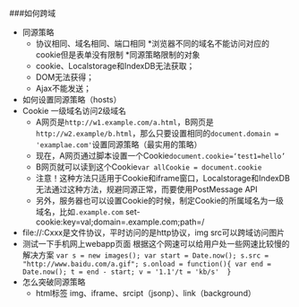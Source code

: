 ###如何跨域
* 同源策略
    * 协议相同、域名相同、端口相同
*浏览器不同的域名不能访问对应的cookie但是表单没有限制
*同源策略限制的对象
    * cookie、Localstorage和IndexDB无法获取；
    * DOM无法获得；
    * Ajax不能发送；
* 如何设置同源策略（hosts）
* Cookie 一级域名访问2级域名
    * A网页是`http://w1.example.com/a.html`，B网页是`http://w2.example/b.html`，那么只要设置相同的`document.domain = 'examplae.com'`设置同源策略（最实用的策略）
    * 现在，A网页通过脚本设置一个Cookie`document.cookie=‘test1=hello’`
    * B网页就可以读到这个Cookie`var allCookie = document.cookie`
    * 注意！这种方法只适用于Cookie和iframe窗口，Localstorage和IndexDB无法通过这种方法，规避同源正常，而要使用PostMessage API
    * 另外，服务器也可以设置Cookie的时候，制定Cookie的所属域名为一级域名，比如`.example.com`
    set-cookie:key=val;domain=.example.com;path=/
* file://:Cxxx是文件协议，平时访问的是http协议，img src可以跨域访问图片
* 测试一下手机网上webapp页面 根据这个网速可以给用户处一些网速比较慢的解决方案
``var s = new images();
var start = Date.now();
s.src = "http://www.baidu.com/a.gif";
s.onload = function(){
	var end = Date.now();
	t = end - start;
	v = '1.1'/t = 'kb/s' 
}``
* 怎么突破同源策略
    * html标签  img、iframe、srcipt（jsonp）、link（background）



